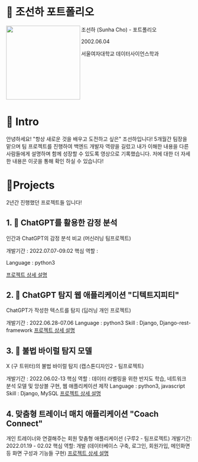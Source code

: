 # 📜 조선하 포트폴리오

조선하 (Sunha Cho) - 포트폴리오
<img src="https://github.com/user-attachments/assets/8619066d-ae40-4952-b80f-ff228655562c" width="200" align="left">

2002.06.04

서울여자대학교 데이터사이언스학과
<br/> <br/> <br/> 
<br/> 
<br/> 
<br/> 
<br/>
<br/> 

# 👋 Intro

안녕하세요! "항상 새로운 것을 배우고 도전하고 싶은" 조선하입니다!
5개월간 팀장을 맡으며 팀 프로젝트를 진행하여 백엔드 개발자 역량을 길렀고
내가 이해한 내용을 다른 사람들에게 설명하며 함께 성장할 수 있도록 영상으로 기록했습니다.
저에 대한 더 자세한 내용은   이곳을 통해 확인 하실 수 있습니다!

# 📝Projects
2년간 진행했던 프로젝트들 입니다!

## 1. 🛫 ChatGPT를 활용한 감정 분석

인간과 ChatGPT의 감정 분석 비교 (머신러닝 팀프로젝트)

개발기간 : 2022.07.07-09.02
핵심 역할 : 

Language : python3

[프로젝트 상세 설명](https://github.com/sunhacho/ChatGPT/tree/main)
## 2. 👞 ChatGPT 탐지 웹 애플리케이션 "디텍트지피티"

ChatGPT가 작성한 텍스트를 탐지 (딥러닝 개인 프로젝트)

개발기간 : 2022.06.28-07.06
Language : python3
Skill : Django, Django-rest-framework
[프로젝트 상세 설명](https://github.com/sunhacho/DetectGPT/tree/main)

## 3. 🍻 불법 바이럴 탐지 모델

X (구 트위터)의 불법 바이럴 탐지 (캡스톤디자인2 - 팀프로젝트)

개발기간 : 2022.06.02-13
핵심 역할 : 데이터 라벨링을 위한 반지도 학습, 네트워크 분석 모델 및 앙상블 구현, 웹 애플리케이션 제작
Language : python3, javascript
Skill : Django, MySQL
[프로젝트 상세 설명](https://github.com/sunhacho/viral/tree/main)


## 4. 맞춤형 트레이너 매치 애플리케이션 "Coach Connect"
개인 트레이너와 연결해주는 회원 맞춤형 애플리케이션 (구루2 - 팀프로젝트)
개발기간: 2022.01.19 - 02.02
핵심 역할: 개발 (데이터베이스 구축, 로그인, 회원가입, 메인화면 등 화면 구성과 기능들 구현)
[프로젝트 상세 설명](https://github.com/sunhacho/Coach_connect)
